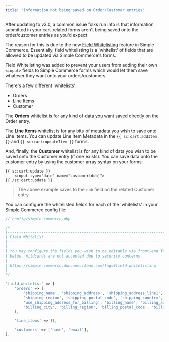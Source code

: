 ```yaml
---
title: "Information not being saved on Order/Customer entries"
---
```


After updating to v3.0, a common issue folks run into is that information submitted in your cart-related forms aren't being saved onto the order/customer entries as you'd expect.

The reason for this is due to the new [Field Whitelisting](/tags#content-field-whitelisting) feature in Simple Commerce. Essentially, field whitelisting is a 'whitelist' of fields that are allowed to be updated via Simple Commerce's forms.

Field Whitelisting was added to prevent your users from adding their own `<input>` fields to Simple Commerce forms which would let them save whatever they want onto your orders/customers.

There's a few different 'whitelists':

- Orders
- Line Items
- Customer

The **Orders** whitelist is for any kind of data you want saved directly on the Order entry.

The **Line Items** whitelist is for any bits of metadata you wish to save onto Line Items. You can update Line Item Metadata in the `{{ sc:cart:addItem }}` and `{{ sc:cart:updateItem }}` forms.

And, finally, the **Customer** whitelist is for any kind of data you wish to be saved onto the Customer entry (if one exists). You can save data onto the customer entry by using the customer array syntax on your forms:

```antlers
{{ sc:cart:update }}
    <input type="date" name="customer[dob]">
{{ /sc:cart:update }}
```

> The above example saves to the `dob` field on the related Customer entry.

You can configure the whitelisted fields for each of the 'whitelists' in your Simple Commerce config file:

```php
// config/simple-commerce.php

/*
|--------------------------------------------------------------------------
| Field Whitelist
|--------------------------------------------------------------------------
|
| You may configure the fields you wish to be editable via front-end forms
| below. Wildcards are not accepted due to security concerns.
|
| https://simple-commerce.duncanmcclean.com/tags#field-whitelisting
|
*/

'field_whitelist' => [
    'orders' => [
        'shipping_name', 'shipping_address', 'shipping_address_line1', 'shipping_address_line2', 'shipping_city',
        'shipping_region', 'shipping_postal_code', 'shipping_country', 'shipping_note', 'shipping_method',
        'use_shipping_address_for_billing', 'billing_name', 'billing_address', 'billing_address_line2',
        'billing_city', 'billing_region', 'billing_postal_code', 'billing_country',
    ],

    'line_items' => [],

    'customers' => ['name', 'email'],
],
```
